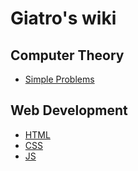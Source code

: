 # Giatro's wiki

## Computer Theory
* [Simple Problems](simple_problems)

## Web Development
* [HTML](html)
* [CSS](css.md)
* [JS](js)

